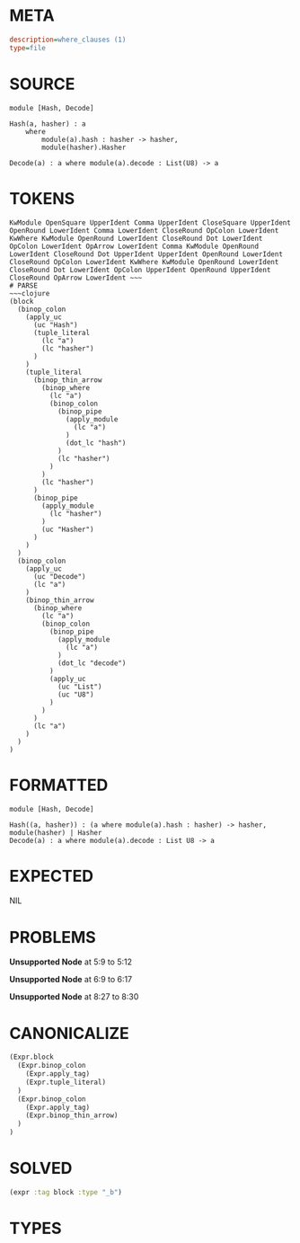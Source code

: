 # META
~~~ini
description=where_clauses (1)
type=file
~~~
# SOURCE
~~~roc
module [Hash, Decode]

Hash(a, hasher) : a
	where
		module(a).hash : hasher -> hasher,
		module(hasher).Hasher

Decode(a) : a where module(a).decode : List(U8) -> a
~~~
# TOKENS
~~~text
KwModule OpenSquare UpperIdent Comma UpperIdent CloseSquare UpperIdent OpenRound LowerIdent Comma LowerIdent CloseRound OpColon LowerIdent KwWhere KwModule OpenRound LowerIdent CloseRound Dot LowerIdent OpColon LowerIdent OpArrow LowerIdent Comma KwModule OpenRound LowerIdent CloseRound Dot UpperIdent UpperIdent OpenRound LowerIdent CloseRound OpColon LowerIdent KwWhere KwModule OpenRound LowerIdent CloseRound Dot LowerIdent OpColon UpperIdent OpenRound UpperIdent CloseRound OpArrow LowerIdent ~~~
# PARSE
~~~clojure
(block
  (binop_colon
    (apply_uc
      (uc "Hash")
      (tuple_literal
        (lc "a")
        (lc "hasher")
      )
    )
    (tuple_literal
      (binop_thin_arrow
        (binop_where
          (lc "a")
          (binop_colon
            (binop_pipe
              (apply_module
                (lc "a")
              )
              (dot_lc "hash")
            )
            (lc "hasher")
          )
        )
        (lc "hasher")
      )
      (binop_pipe
        (apply_module
          (lc "hasher")
        )
        (uc "Hasher")
      )
    )
  )
  (binop_colon
    (apply_uc
      (uc "Decode")
      (lc "a")
    )
    (binop_thin_arrow
      (binop_where
        (lc "a")
        (binop_colon
          (binop_pipe
            (apply_module
              (lc "a")
            )
            (dot_lc "decode")
          )
          (apply_uc
            (uc "List")
            (uc "U8")
          )
        )
      )
      (lc "a")
    )
  )
)
~~~
# FORMATTED
~~~roc
module [Hash, Decode]

Hash((a, hasher)) : (a where module(a).hash : hasher) -> hasher, module(hasher) | Hasher
Decode(a) : a where module(a).decode : List U8 -> a
~~~
# EXPECTED
NIL
# PROBLEMS
**Unsupported Node**
at 5:9 to 5:12

**Unsupported Node**
at 6:9 to 6:17

**Unsupported Node**
at 8:27 to 8:30

# CANONICALIZE
~~~clojure
(Expr.block
  (Expr.binop_colon
    (Expr.apply_tag)
    (Expr.tuple_literal)
  )
  (Expr.binop_colon
    (Expr.apply_tag)
    (Expr.binop_thin_arrow)
  )
)
~~~
# SOLVED
~~~clojure
(expr :tag block :type "_b")
~~~
# TYPES
~~~roc
~~~
